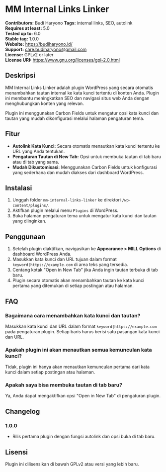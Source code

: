 # MM Internal Links Linker

**Contributors:** Budi Haryono
**Tags:** internal links, SEO, autolink  
**Requires at least:** 5.0  
**Tested up to:** 6.0  
**Stable tag:** 1.0.0  
**Website:** https://budiharyono.id/  
**Support:** care.budiharyono@gmail.com  
**License:** GPLv2 or later  
**License URI:** https://www.gnu.org/licenses/gpl-2.0.html  

## Deskripsi

MM Internal Links Linker adalah plugin WordPress yang secara otomatis menambahkan tautan internal ke kata kunci tertentu di konten Anda. Plugin ini membantu meningkatkan SEO dan navigasi situs web Anda dengan menghubungkan konten yang relevan.

Plugin ini menggunakan Carbon Fields untuk mengatur opsi kata kunci dan tautan yang mudah dikonfigurasi melalui halaman pengaturan tema.

## Fitur

- **Autolink Kata Kunci:** Secara otomatis menautkan kata kunci tertentu ke URL yang Anda tentukan.
- **Pengaturan Tautan di New Tab:** Opsi untuk membuka tautan di tab baru atau di tab yang sama.
- **Mudah Dikustomisasi:** Menggunakan Carbon Fields untuk konfigurasi yang sederhana dan mudah diakses dari dashboard WordPress.

## Instalasi

1. Unggah folder `mm-internal-links-linker` ke direktori `/wp-content/plugins/`.
2. Aktifkan plugin melalui menu `Plugins` di WordPress.
3. Buka halaman pengaturan tema untuk mengatur kata kunci dan tautan yang diinginkan.

## Penggunaan

1. Setelah plugin diaktifkan, navigasikan ke **Appearance > MILL Options** di dashboard WordPress Anda.
2. Masukkan kata kunci dan URL tujuan dalam format `keyword|https://example.com` di area teks yang tersedia.
3. Centang kotak "Open in New Tab" jika Anda ingin tautan terbuka di tab baru.
4. Plugin secara otomatis akan menambahkan tautan ke kata kunci pertama yang ditemukan di setiap postingan atau halaman.

## FAQ

### Bagaimana cara menambahkan kata kunci dan tautan?

Masukkan kata kunci dan URL dalam format `keyword|https://example.com` pada pengaturan plugin. Setiap baris harus berisi satu pasangan kata kunci dan URL.

### Apakah plugin ini akan menautkan semua kemunculan kata kunci?

Tidak, plugin ini hanya akan menautkan kemunculan pertama dari kata kunci dalam setiap postingan atau halaman.

### Apakah saya bisa membuka tautan di tab baru?

Ya, Anda dapat mengaktifkan opsi "Open in New Tab" di pengaturan plugin.

## Changelog

### 1.0.0
- Rilis pertama plugin dengan fungsi autolink dan opsi buka di tab baru.

## Lisensi

Plugin ini dilisensikan di bawah GPLv2 atau versi yang lebih baru.
